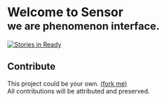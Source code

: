 # Welcome to Sensor <br/><small>we are phenomenon interface.</small>
[![Stories in Ready](https://badge.waffle.io/wurde/sensor.svg?label=ready&title=Ready)](http://waffle.io/wurde/sensor)

Contribute
--------------

This project could be your own. [(fork me)](https://github.com/wurde/sensor/fork)<br/>
All contributions will be attributed and preserved.
